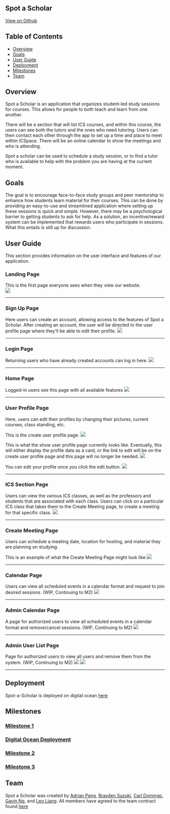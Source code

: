 ## Spot a Scholar 
[View on Github](https://github.com/spot-a-scholar)

## Table of Contents
* [Overview](#overview)
* [Goals](#goals)
* [User Guide](#user-guide)
* [Deployment](#deployment)
* [Milestones](#milestones)
* [Team](#team)

## Overview

Spot a Scholar is an application that organizes student-led study sessions for courses. This allows for people to both teach and learn from one another.

There will be a section that will list ICS courses, and within this course, the users can see both the tutors and the ones who need tutoring. Users can then contact each other through the app to set up a time and place to meet within ICSpace. There will be an online calendar to show the meetings and who is attending.

Spot a scholar can be used to schedule a study session, or to find a tutor who is available to help with the problem you are having at the current moment.

## Goals

The goal is to encourage face-to-face study groups and peer mentorship to enhance how students learn material for their courses. This can be done by providing an easy-to-use and streamlined application where setting up these sessions is quick and simple. However, there may be a psychological barrier to getting students to ask for help. As a solution, an incentive/reward system can be implemented that rewards users who participate in sessions. What this entails is still up for discussion. 

## User Guide

This section provides information on the user interface and features of our application.

### Landing Page
This is the first page everyone sees when they view our website.  
<img src="images/landing-page-mockup.jpg">
___

### Sign Up Page
Here users can create an account, allowing access to the features of Spot a Scholar. After creating an account, the user will be directed to the user profile page where they'll be able to edit their profile.
<img src="images/signup-page.png">
___

### Login Page
Returning users who have already created accounts can log in here.
<img src="images/login-page.png">
___

### Home Page
Logged-in users see this page with all available features
<img src="images/home-page-mockup.jpg">
___

### User Profile Page
Here, users can edit their profiles by changing their pictures, current courses, class standing, etc. 

This is the create user profile page.
<img src="images/create-user-profile.png">

This is what the show user profile page currently looks like. Eventually, this will either display the profile data as a card, or the link to edit will be on the create user profile page and this page will no longer be needed. 
<img  src="images/show-user-profile.png">

You can edit your profile once you click the edit button.
<img src="images/edit-user-profile.png">
___

### ICS Section Page
Users can view the various ICS classes, as well as the professors and students that are associated with each class. Users can click on a particular ICS class that takes them to the Create Meeting page, to create a meeting for that specific class.
<img src="images/ics-section-page-mockup.png">
___

### Create Meeting Page
Users can schedule a meeting date, location for hosting, and material they are planning on studying.

This is an example of what the Create Meeting Page might look like
<img src="images/create-meeting-mock.png">
___

### Calendar Page
Users can view all scheduled events in a calendar format and request to join desired sessions. (WIP, Continuing to M2)
<img src="images/calendar-mockup.png">
___

### Admin Calendar Page 
A page for authorized users to view all scheduled events in a calendar format and remove/cancel sessions. (WIP, Continuing to M2)
<img src="images/calendarAdmin-mockup.png">
___

### Admin User List Page
Page for authorized users to view all users and remove them from the system. (WIP, Continuing to M2)
<img src="images/UserListAdmin-mockup.png">
<img src="images/UserProfileAdmin-mockup.png">
___

## Deployment
Spot-a-Scholar is deployed on digital ocean [here](http://161.35.229.168)

## Milestones

### [Milestone 1](https://github.com/orgs/spot-a-scholar/projects/1/views/1)
### [Digital Ocean Deployment](http://161.35.229.168)
### [Milestone 2](https://github.com/orgs/spot-a-scholar/projects/5/views/1)
### [Milestone 3](https://github.com/orgs/spot-a-scholar/projects/6/views/1)

## Team
Spot a Scholar was created by [Adrian Peng](https://github.com/AdrianPeng02), [Brayden Suzuki](https://github.com/braydens02), [Carl Domingo](https://github.com/carld20), [Gavin Ng](https://github.com/Ng-Gavin), and [Leo Liang](https://github.com/leoliang22). All members have agreed to the team contract found [here](https://docs.google.com/document/d/1xYJmXnE_EMxqvXJQP85zjtr-adYrsPa7Yv8gQr9Bpp4/edit)
